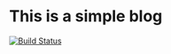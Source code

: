 # This is a simple blog

[![Build Status](https://travis-ci.org/liudonghua123/xiaozizi_blog.svg)](https://travis-ci.org/liudonghua123/xiaozizi_blog)

